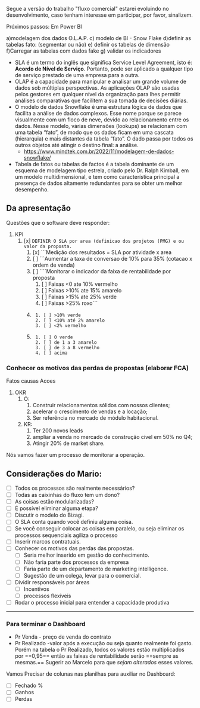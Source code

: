 

Segue a versão do trabalho "fluxo comercial" estarei evoluindo no desenvolvimento, caso tenham interesse em participar, por favor, sinalizem.

Próximos passos: Em Power BI

a)modelagem dos dados O.L.A.P.
c) modelo de BI - Snow Flake
d)definir as tabelas fato: (segmentar ou não)
e) definir os tabelas de dimensão
f)Carregar as tabelas com dados fake
g) validar os indicadores


- SLA é um termo do inglês que significa Service Level Agreement, isto é: **Acordo de Nível de Serviço**. Portanto, pode ser aplicado a qualquer tipo de serviço prestado de uma empresa para a outra.
- OLAP é a capacidade para manipular e analisar um grande volume de dados sob múltiplas perspectivas. As aplicações OLAP são usadas pelos gestores em qualquer nível da organização para lhes permitir análises comparativas que facilitem a sua tomada de decisões diárias.
- O modelo de dados Snowflake é uma estrutura lógica de dados que facilita a análise de dados complexos. Esse nome porque se parece visualmente com um floco de neve, devido ao relacionamento entre os dados. Nesse modelo, várias dimensões (lookups) se relacionam com uma tabela “fato”, de modo que os dados ficam em uma cascata (hierarquia) e mais distantes da tabela “fato”. O dado passa por todos os outros objetos até atingir o destino final: a análise.
	- https://www.mindtek.com.br/2022/11/modelagem-de-dados-snowflake/
- Tabela de fatos ou tabelas de factos é a tabela dominante de um esquema de modelagem tipo estrela, criado pelo Dr. Ralph Kimball, em um modelo multidimensional, e tem como característica principal a presença de dados altamente redundantes para se obter um melhor desempenho.

## Da apresentação
Questões que o software deve responder:
1. KPI
	1. [x]  ```DEFINIR O SLA por area (definicao dos projetos (PMG) e ou valor da proposta.```
		1. [x] ```Medição dos resultados = SLA por atividade x area
		2. [ ] ```Aumentar a taxa de conversao de 10% para 35% (cotacao x ordem de venda)
		3. [ ] ````Monitorar o indicador da faixa de rentabilidade por proposta
			1. [ ] Faixas <0 ate 10% vermelho
			2. [ ] Faixas >10% ate 15% amarelo
			3. [ ] Faixas >15% ate 25% verde
			4. [ ] Faixas >25% roxo```
		4. ```Monitorar canal de venda
			1. [ ] >10% verde
			2. [ ] <10% até 2% amarelo
			3. [ ] <2% vermelho
		5. ```Indicador de qualidade (reclamações)
			1. [ ] 0 verde
			2. [ ] de 1 a 3 amarelo
			3. [ ] de 3 a 8 vermelho
			4. [ ] acima

### Conhecer os motivos das perdas de propostas (elaborar FCA)
Fatos
causas 
Acoes

1. OKR 
	1. O:
		1.  Construir relacionamentos sólidos com nossos clientes;
		2. acelerar o crescimento de vendas e a locação;
		3. Ser referência no mercado de módulo habitacional.
	2. KR: 
		1. Ter 200 novos leads
		2. ampliar a venda no mercado de construção cível em 50% no Q4;
		3. Atingir 20% de market share.

Nós vamos fazer um processo de monitorar a operação.

## Considerações do Mario:
- [ ] Todos os processos são realmente necessários?
- [ ] Todas as caixinhas do fluxo tem um dono?
- [ ] As coisas estão modularizadas?
- [ ] É possível eliminar alguma etapa?
- [ ] Discutir o modelo do Bizagi.
- [ ] O SLA conta quando você definiu alguma coisa.
- [ ] Se você conseguir colocar as coisas em paralelo, ou seja eliminar os processos sequenciais agiliza o processo
- [ ] Inserir marcos contratuais.
- [ ] Conhecer os motivos das perdas das propostas.
	- [ ] Seria melhor inserido em gestão do conhecimento. 
	- [ ] Não faria parte dos processos da empresa
	- [ ] Faria parte de um departamento de marketing intelligence.
	- [ ] Sugestão de um colega, levar para o comercial.
- [ ] Dividir responsáveis por áreas
	- [ ] Incentivos 
	- [ ] processos flexiveis
- [ ] Rodar o processo inicial para entender a capacidade produtiva

---
### Para terminar o Dashboard
- Pr Venda - preço de venda do contrato
- Pr Realizado -valor após a execução ou seja quanto realmente foi gasto.
	Porém na tabela o Pr Realizado, todos os valores estão multiplicados por ==0,95== então as faixas de rentabilidade serão ==sempre as mesmas.==
	Sugerir ao Marcelo para que _sejam alterados_ esses valores.


Vamos Precisar de colunas nas planilhas para auxiliar no Dashboard:
- [ ] Fechado %
- [ ] Ganhos
- [ ] Perdas
